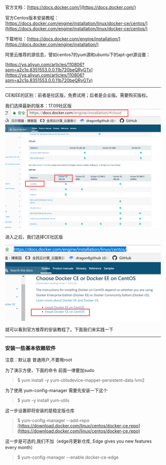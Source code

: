 官方文档：[https://docs.docker.com/](https://docs.docker.com/)

官方Centos版本安装教程：[https://docs.docker.com/engine/installation/linux/docker-ce/centos/](https://docs.docker.com/engine/installation/linux/docker-ce/centos/)

下载地址：[https://docs.docker.com/engine/installation/](https://docs.docker.com/engine/installation/)

阿里云推荐的源信息，譬如centos7的yum源和ubuntu下的apt-get源设置：

[https://yq.aliyun.com/articles/110806?spm=a2c1q.8351553.0.0.11b720beQRyGTx](https://yq.aliyun.com/articles/110806?spm=a2c1q.8351553.0.0.11b720beQRyGTx)

---

CE和EE的区别：前者是社区版，免费试用；后者是企业版。需要购买版权。

我们选择最新的版本：17.09社区版![](/assets/6import.png)

进入之后，我们选择CE社区版

![](/assets/import.png)

就可以看到官方推荐的安装教程了。下面我们来实践一下

---

### 安装一些基本依赖软件

注意：默认是 普通用户,不要用root

为了演示方便，下面的命令 前面一律要加sudo

> $ yum install -y yum-utilsdevice-mapper-persistent-data lvm2

为了使用 yum-config-manager 需要先安装一下这个

> $ yum -y install yum-utils

这一步设置即将安装的是稳定版仓库

> $ yum-config-manager --add-repo [https://download.docker.com/linux/centos/docker-ce.repo](https://download.docker.com/linux/centos/docker-ce.repo)

这一步是可选的,我们不加（edge月更新仓库, Edge gives you new features every month）

> $ yum-config-manager --enable docker-ce-edge



